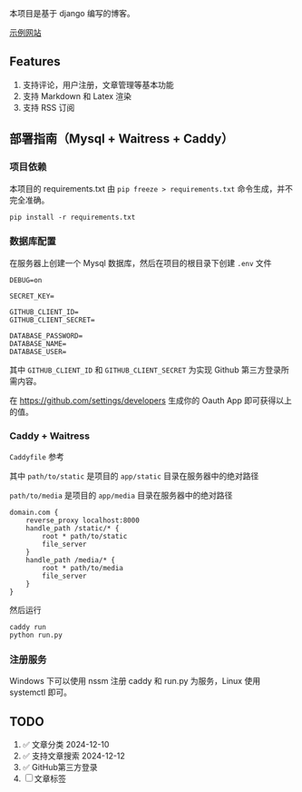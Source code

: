 本项目是基于 django 编写的博客。

[示例网站](https://blog.asyncerror.top)

## Features

1. 支持评论，用户注册，文章管理等基本功能
2. 支持 Markdown 和 Latex 渲染
3. 支持 RSS 订阅

## 部署指南（Mysql + Waitress + Caddy）

### 项目依赖

本项目的 requirements.txt 由 `pip freeze > requirements.txt` 命令生成，并不完全准确。

```
pip install -r requirements.txt
```

### 数据库配置

在服务器上创建一个 Mysql 数据库，然后在项目的根目录下创建 `.env` 文件

```text
DEBUG=on

SECRET_KEY=

GITHUB_CLIENT_ID=
GITHUB_CLIENT_SECRET=

DATABASE_PASSWORD=
DATABASE_NAME=
DATABASE_USER=
```

其中 `GITHUB_CLIENT_ID` 和 `GITHUB_CLIENT_SECRET` 为实现 Github 第三方登录所需内容。

在 https://github.com/settings/developers 生成你的 Oauth App 即可获得以上的值。

### Caddy + Waitress

`Caddyfile` 参考

其中 `path/to/static` 是项目的 `app/static` 目录在服务器中的绝对路径

`path/to/media` 是项目的 `app/media` 目录在服务器中的绝对路径

```
domain.com {
    reverse_proxy localhost:8000
    handle_path /static/* {
        root * path/to/static
        file_server
    }
    handle_path /media/* {
        root * path/to/media
        file_server
    }
}
```

然后运行 
```
caddy run
python run.py
```

### 注册服务

Windows 下可以使用 nssm 注册 caddy 和 run.py 为服务，Linux 使用 systemctl 即可。

## TODO

1. &#x2705; 文章分类 2024-12-10
2. &#x2705; 支持文章搜索 2024-12-12
3. &#x2705; GitHub第三方登录
4. &#9744; 文章标签